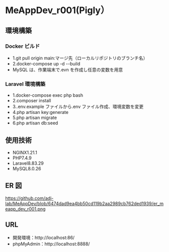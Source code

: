 # MeAppDev_r001(Pigly）

## 環境構築

### Docker ビルド

- 1.git pull origin main:マージ先（ローカルリポジトリのブランチ名）
- 2.docker-compose up -d --build
- MySQL は、作業端末で.evn を作成し任意の変数を用意

### Laravel 環境構築

- 1.docker-compose exec php bash
- 2.composer install
- 3..env.example ファイルから.env ファイル作成、環境変数を変更
- 4.php artisan key:generate
- 5.php artisan migrate
- 6.php artisan db:seed

## 使用技術

- NGINX1.21.1
- PHP7.4.9
- Laravel8.83.29
- MySQL8.0.26

## ER 図

https://github.com/adj-lab/MeAppDev/blob/6474dad9ea4bb50cd119b2aa2989cb762ded1939/er_meapp_dev_r001.png

## URL

- 開発環境：http://localhost:86/
- phpMyAdmin：http://localhost:8888/

